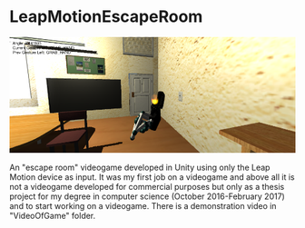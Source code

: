 # LeapMotionEscapeRoom

![Screenshot](preview_image.png)

An "escape room" videogame developed in Unity using only the Leap Motion device as input.
It was my first job on a videogame and above all it is not a videogame developed for commercial purposes but only as a thesis project for my degree in computer science (October 2016-February 2017) and to start working on a videogame.
There is a demonstration video in "VideoOfGame" folder.
